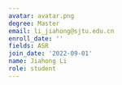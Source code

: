 ```yaml
---
avatar: avatar.png
degree: Master
email: li_jiahong@sjtu.edu.cn
enroll_date: ''
fields: ASR
join_date: '2022-09-01'
name: Jiahong Li
role: student
---
```

